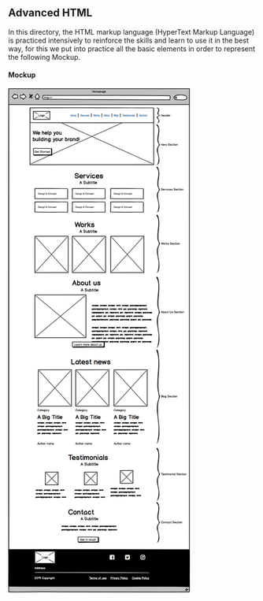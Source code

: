 ## Advanced HTML
In this directory, the HTML markup language (HyperText Markup Language) is practiced intensively to reinforce the skills and learn to use it in the best way, for this we put into practice all the basic elements in order to represent the following Mockup.

#### Mockup
<img src="https://github.com/AlisonQuinter17/holbertonschool-web_front_end/blob/main/0x00-html_advanced/images/Description/mockup.png" class="responsive"/>
